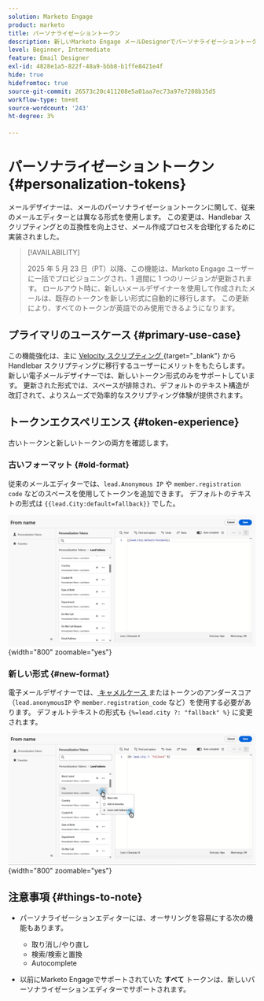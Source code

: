 ```yaml
---
solution: Marketo Engage
product: marketo
title: パーソナライゼーショントークン
description: 新しいMarketo Engage メールDesignerでパーソナライゼーショントークンを使用する方法を説明します
level: Beginner, Intermediate
feature: Email Designer
exl-id: 4828e1a5-822f-48a9-bbb8-b1ffe8421e4f
hide: true
hidefromtoc: true
source-git-commit: 26573c20c411208e5a01aa7ec73a97e7208b35d5
workflow-type: tm+mt
source-wordcount: '243'
ht-degree: 3%

---
```


# パーソナライゼーショントークン {#personalization-tokens}

メールデザイナーは、メールのパーソナライゼーショントークンに関して、従来のメールエディターとは異なる形式を使用します。 この変更は、Handlebar スクリプティングとの互換性を向上させ、メール作成プロセスを合理化するために実装されました。

>[!AVAILABILITY]
>
>2025 年 5 月 23 日（PT）以降、この機能は、Marketo Engage ユーザーに一括でプロビジョニングされ、1 週間に 1 つのリージョンが更新されます。 ロールアウト時に、新しいメールデザイナーを使用して作成されたメールは、既存のトークンを新しい形式に自動的に移行します。 この更新により、すべてのトークンが英語でのみ使用できるようになります。

## プライマリのユースケース {#primary-use-case}

この機能強化は、主に [Velocity スクリプティング ](https://experienceleague.adobe.com/ja/docs/marketo-developer/marketo/email-scripting){target="_blank"} から Handlebar スクリプティングに移行するユーザーにメリットをもたらします。 新しい電子メールデザイナーでは、新しいトークン形式のみをサポートしています。 更新された形式では、スペースが排除され、デフォルトのテキスト構造が改訂されて、よりスムーズで効率的なスクリプティング体験が提供されます。

## トークンエクスペリエンス {#token-experience}

古いトークンと新しいトークンの両方を確認します。

### 古いフォーマット {#old-format}

従来のメールエディターでは、`lead.Anonymous IP` や `member.registration code` などのスペースを使用してトークンを追加できます。 デフォルトのテキストの形式は `{{lead.City:default=fallback}}` でした。

![](assets/personalization-tokens-1.png){width="800" zoomable="yes"}

### 新しい形式 {#new-format}

電子メールデザイナーでは、[ キャメルケース ](https://developer.mozilla.org/en-US/docs/Glossary/Camel_case) またはトークンのアンダースコア（`lead.anonymousIP` や `member.registration_code` など）を使用する必要があります。 デフォルトテキストの形式も `{%=lead.city ?: "fallback" %}` に変更されます。

![](assets/personalization-tokens-2.png){width="800" zoomable="yes"}

## 注意事項 {#things-to-note}

* パーソナライゼーションエディターには、オーサリングを容易にする次の機能もあります。

   * 取り消し/やり直し
   * 検索/検索と置換
   * Autocomplete

* 以前にMarketo Engageでサポートされていた **すべて** トークンは、新しいパーソナライゼーションエディターでサポートされます。
